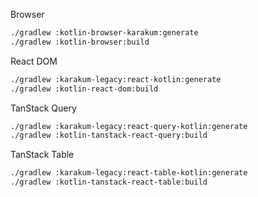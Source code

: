 Browser

```sh
./gradlew :kotlin-browser-karakum:generate
./gradlew :kotlin-browser:build
```

React DOM

```sh
./gradlew :karakum-legacy:react-kotlin:generate
./gradlew :kotlin-react-dom:build
```

TanStack Query

```sh
./gradlew :karakum-legacy:react-query-kotlin:generate
./gradlew :kotlin-tanstack-react-query:build
```

TanStack Table

```sh
./gradlew :karakum-legacy:react-table-kotlin:generate
./gradlew :kotlin-tanstack-react-table:build
```
